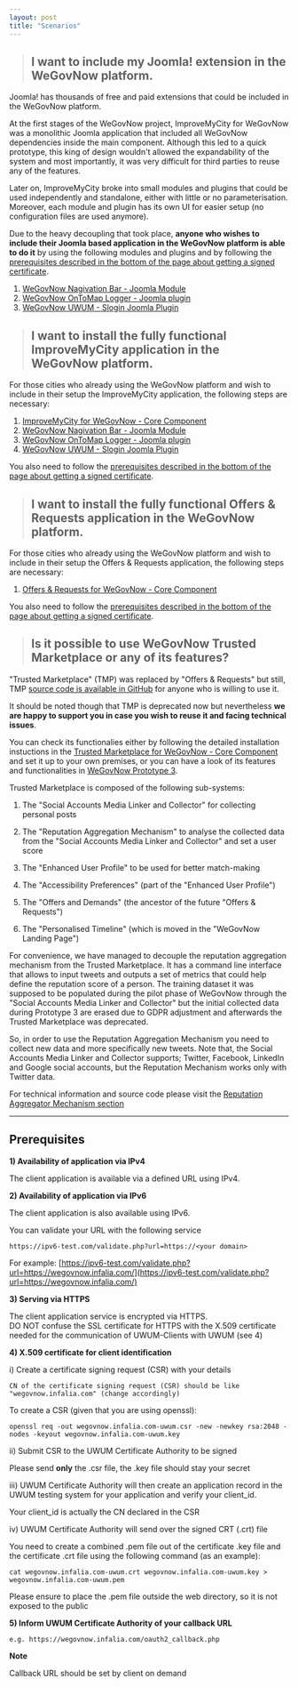 ```yaml
---
layout: post
title: "Scenarios"
---
```

> ## I want to include my Joomla! extension in the WeGovNow platform.

Joomla! has thousands of free and paid extensions that could be included in the WeGovNow platform.

At the first stages of the WeGovNow project, ImproveMyCity for WeGovNow was a monolithic Joomla application that included all WeGovNow dependencies inside the main component. Although this led to a quick prototype, this king of design wouldn't allowed the expandability of the system and most importantly, it was very difficult for third parties to reuse any of the features.

Later on, ImproveMyCity broke into small modules and plugins that could be used independently and standalone, either with little or no parameterisation. Moreover, each module and plugin has its own UI for easier setup (no configuration files are used anymore).

Due to the heavy decoupling that took place, **anyone who wishes to include their Joomla based application in the WeGovNow platform is able to do it** by using the following modules and plugins and by following the [prerequisites described in the bottom of the page about getting a signed certificate](#prerequisites).

1) [WeGovNow Nagivation Bar - Joomla Module](https://infalia.github.io/wegovnow/wgn-navbar)  
2) [WeGovNow OnToMap Logger - Joomla plugin](https://infalia.github.io/wegovnow/wgn-otm-logger)  
3) [WeGovNow UWUM - Slogin Joomla Plugin](https://infalia.github.io/wegovnow/wgn-uwum-slogin)  

> ## I want to install the fully functional ImproveMyCity application in the WeGovNow platform.

For those cities who already using the WeGovNow platform and wish to include in their setup the ImproveMyCity application, the following steps are necessary:

1) [ImproveMyCity for WeGovNow - Core Component](https://infalia.github.io/wegovnow/imc-core)  
2) [WeGovNow Nagivation Bar - Joomla Module](https://infalia.github.io/wegovnow/wgn-navbar)  
3) [WeGovNow OnToMap Logger - Joomla plugin](https://infalia.github.io/wegovnow/wgn-otm-logger)  
4) [WeGovNow UWUM - Slogin Joomla Plugin](https://infalia.github.io/wegovnow/wgn-uwum-slogin)  

You also need to follow the [prerequisites described in the bottom of the page about getting a signed certificate](#prerequisites).

> ## I want to install the fully functional Offers & Requests application in the WeGovNow platform.

For those cities who already using the WeGovNow platform and wish to include in their setup the Offers & Requests application, the following steps are necessary:

1) [Offers & Requests for WeGovNow - Core Component](https://infalia.github.io/wegovnow/wgn-offers-requests)  

You also need to follow the [prerequisites described in the bottom of the page about getting a signed certificate](#prerequisites).

> ## Is it possible to use WeGovNow Trusted Marketplace or any of its features?

"Trusted Marketplace" (TMP) was replaced by "Offers & Requests" but still, TMP [source code is available in GitHub](https://github.com/Infalia/tmp) for anyone who is willing to use it.

It should be noted though that TMP is deprecated now but nevertheless **we are happy to support you in case you wish to reuse it and facing technical issues**.

You can check its functionalies either by following the detailed installation instuctions in the [Trusted Marketplace for WeGovNow - Core Component](https://infalia.github.io/wegovnow/wgn-tmp) and set it up to your own premises, or you can have a look of its features and functionalities in [WeGovNow Prototype 3](https://pt3-tmp.infalia.com/profile/basic-info). 

Trusted Marketplace is composed of the following sub-systems: 

1) The "Social Accounts Media Linker and Collector" for collecting personal posts

2) The "Reputation Aggregation Mechanism" to analyse the collected data from the "Social Accounts Media Linker and Collector" and set a user score

3) The "Enhanced User Profile" to be used for better match-making

4) The "Accessibility Preferences" (part of the "Enhanced User Profile")

5) The "Offers and Demands" (the ancestor of the future "Offers & Requests")

6) The "Personalised Timeline" (which is moved in the "WeGovNow Landing Page")

For convenience, we have managed to decouple the reputation aggregation mechanism from the Trusted Marketplace. It has a command line interface that allows to input tweets and outputs a set of metrics that could help define the reputation score of a person. The training dataset it was supposed to be populated during the pilot phase of WeGovNow through the "Social Accounts Media Linker and Collector" but the initial collected data during Prototype 3 are erased due to GDPR adjustment and afterwards the Trusted Marketplace was deprecated. 

So, in order to use the Reputation Aggregation Mechanism you need to collect new data and more specifically new tweets. Note that, the Social Accounts Media Linker and Collector supports; Twitter, Facebook, LinkedIn and Google social accounts, but the Reputation Mechanism works only with Twitter data.

For technical information and source code please visit the [Reputation Aggregator Mechanism section](https://infalia.github.io/wegovnow/wgn-tmp-reputation)

<hr>

<a name="prerequisites"></a>
## Prerequisites

**1) Availability of application via IPv4**

The client application is available via a defined URL using IPv4.

**2) Availability of application via IPv6**

The client application is also available using IPv6.

You can validate your URL with the following service 

    https://ipv6-test.com/validate.php?url=https://<your domain>

For example:
[https://ipv6-test.com/validate.php?url=https://wegovnow.infalia.com/](https://ipv6-test.com/validate.php?url=https://wegovnow.infalia.com/)

**3) Serving via HTTPS**

The client application service is encrypted via HTTPS.  
DO NOT confuse the SSL certificate for HTTPS with the X.509 certificate needed for the communication of UWUM-Clients with UWUM (see 4)

**4) X.509 certificate for client identification**

i) Create a certificate signing request (CSR) with your details

    CN of the certificate signing request (CSR) should be like "wegovnow.infalia.com" (change accordingly)

To create a CSR (given that you are using openssl):

    openssl req -out wegovnow.infalia.com-uwum.csr -new -newkey rsa:2048 -nodes -keyout wegovnow.infalia.com-uwum.key

ii) Submit CSR to the UWUM Certificate Authority to be signed  

Please send **only** the .csr file, the .key file should stay your secret

iii) UWUM Certificate Authority will then create an application record in the UWUM testing system for your
application and verify your client_id. 

Your client_id is actually the CN declared in the CSR

iv) UWUM Certificate Authority will send over the signed CRT (.crt) file

You need to create a combined .pem file out of the certificate .key file and the certificate .crt file using the following command (as an example):

    cat wegovnow.infalia.com-uwum.crt wegovnow.infalia.com-uwum.key > wegovnow.infalia.com-uwum.pem

Please ensure to place the .pem file outside the web directory, so it is not exposed to the public

**5) Inform UWUM Certificate Authority of your callback URL**

    e.g. https://wegovnow.infalia.com/oauth2_callback.php

**Note**

Callback URL should be set by client on demand